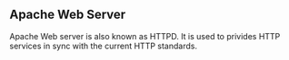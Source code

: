 ## Apache Web Server

Apache Web server is also known as HTTPD. It is used to privides HTTP services in sync with the current HTTP standards. 
